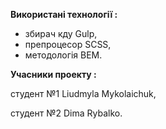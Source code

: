 **Використані технології :** 
- збирач кду Gulp,
- препроцесор SCSS,
- методологія ВЕМ.

**Учасники проекту :**

студент №1 Liudmyla Mykolaichuk,

студент №2 Dima Rybalko.